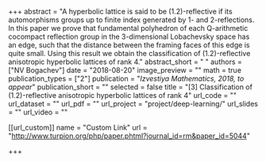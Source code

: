 +++
abstract = "A hyperbolic lattice is said to be (1.2)-reflective if its automorphisms groups up to finite index generated by 1- and 2-reflections. In this paper we prove that fundamental polyhedron of each Q-arithmetic cocompact reflection group in the 3-dimensional Lobachevsky space has an edge, such that the distance between the framing faces of this edge is quite small. Using this result we obtain the classification of (1.2)-reflective anisotropic hyperbolic lattices of rank 4."
abstract_short = " "
authors = ["NV Bogachev"]
date = "2018-08-20"
image_preview = ""
math = true
publication_types = ["2"]
publication = "*Izvestiya Mathematics, 2018, to appear*"
publication_short = ""
selected = false
title = "[3] Classification of (1.2)-reflective anisotropic hyperbolic lattices of rank 4"
url_code = ""
url_dataset = ""
url_pdf = ""
url_project = "project/deep-learning/"
url_slides = ""
url_video = ""


[[url_custom]]
name = "Custom Link"
url = "http://www.turpion.org/php/paper.phtml?journal_id=rm&paper_id=5044"


+++

